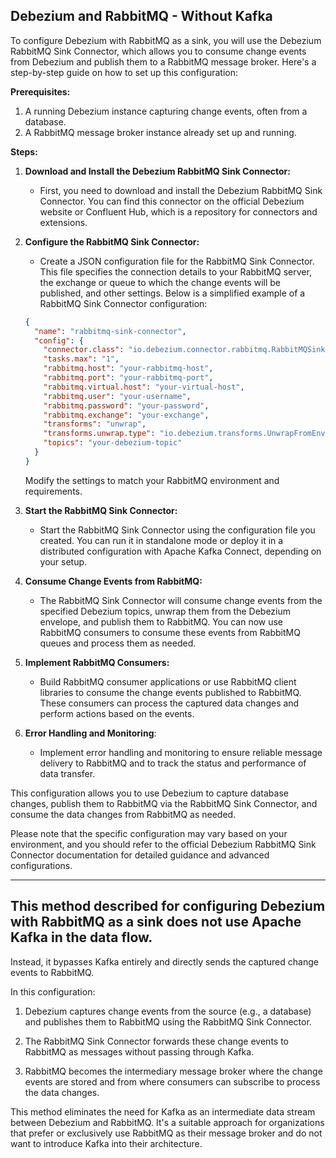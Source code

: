 
## Debezium and RabbitMQ - Without Kafka 

To configure Debezium with RabbitMQ as a sink, you will use the Debezium RabbitMQ Sink Connector, which allows you to consume change events from Debezium and publish them to a RabbitMQ message broker. Here's a step-by-step guide on how to set up this configuration:

**Prerequisites:**

1. A running Debezium instance capturing change events, often from a database.
2. A RabbitMQ message broker instance already set up and running.

**Steps:**

1. **Download and Install the Debezium RabbitMQ Sink Connector:**

   - First, you need to download and install the Debezium RabbitMQ Sink Connector. You can find this connector on the official Debezium website or Confluent Hub, which is a repository for connectors and extensions.

2. **Configure the RabbitMQ Sink Connector:**

   - Create a JSON configuration file for the RabbitMQ Sink Connector. This file specifies the connection details to your RabbitMQ server, the exchange or queue to which the change events will be published, and other settings. Below is a simplified example of a RabbitMQ Sink Connector configuration:

   ```json
   {
     "name": "rabbitmq-sink-connector",
     "config": {
       "connector.class": "io.debezium.connector.rabbitmq.RabbitMQSinkConnector",
       "tasks.max": "1",
       "rabbitmq.host": "your-rabbitmq-host",
       "rabbitmq.port": "your-rabbitmq-port",
       "rabbitmq.virtual.host": "your-virtual-host",
       "rabbitmq.user": "your-username",
       "rabbitmq.password": "your-password",
       "rabbitmq.exchange": "your-exchange",
       "transforms": "unwrap",
       "transforms.unwrap.type": "io.debezium.transforms.UnwrapFromEnvelope",
       "topics": "your-debezium-topic"
     }
   }
   ```

   Modify the settings to match your RabbitMQ environment and requirements.

3. **Start the RabbitMQ Sink Connector:**

   - Start the RabbitMQ Sink Connector using the configuration file you created. You can run it in standalone mode or deploy it in a distributed configuration with Apache Kafka Connect, depending on your setup.

4. **Consume Change Events from RabbitMQ:**

   - The RabbitMQ Sink Connector will consume change events from the specified Debezium topics, unwrap them from the Debezium envelope, and publish them to RabbitMQ. You can now use RabbitMQ consumers to consume these events from RabbitMQ queues and process them as needed.

5. **Implement RabbitMQ Consumers:**

   - Build RabbitMQ consumer applications or use RabbitMQ client libraries to consume the change events published to RabbitMQ. These consumers can process the captured data changes and perform actions based on the events.

6. **Error Handling and Monitoring**:

   - Implement error handling and monitoring to ensure reliable message delivery to RabbitMQ and to track the status and performance of data transfer.

This configuration allows you to use Debezium to capture database changes, publish them to RabbitMQ via the RabbitMQ Sink Connector, and consume the data changes from RabbitMQ as needed.

Please note that the specific configuration may vary based on your environment, and you should refer to the official Debezium RabbitMQ Sink Connector documentation for detailed guidance and advanced configurations.

---

## This method described for configuring Debezium with RabbitMQ as a sink does not use Apache Kafka in the data flow.

Instead, it bypasses Kafka entirely and directly sends the captured change events to RabbitMQ.

In this configuration:

1. Debezium captures change events from the source (e.g., a database) and publishes them to RabbitMQ using the RabbitMQ Sink Connector.

2. The RabbitMQ Sink Connector forwards these change events to RabbitMQ as messages without passing through Kafka.

3. RabbitMQ becomes the intermediary message broker where the change events are stored and from where consumers can subscribe to process the data changes.

This method eliminates the need for Kafka as an intermediate data stream between Debezium and RabbitMQ. It's a suitable approach for organizations that prefer or exclusively use RabbitMQ as their message broker and do not want to introduce Kafka into their architecture.

